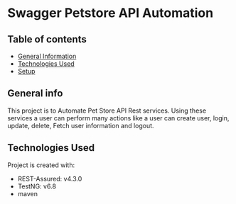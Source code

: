 # Swagger Petstore API Automation

## Table of contents
* [General Information](#general-info)
* [Technologies Used](#technologies)
* [Setup](#setup)

## General info
This project is to Automate Pet Store API Rest services. Using these services a user can perform many actions like a user can create user, login, update, delete, Fetch user information and logout.

## Technologies Used
Project is created with:
* REST-Assured: v4.3.0
* TestNG: v6.8
* maven

